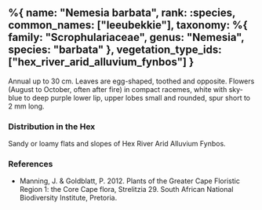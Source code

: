 %{
    name: "Nemesia barbata",
    rank: :species,
    common_names: ["leeubekkie"],
    taxonomy: %{
        family: "Scrophulariaceae",
        genus: "Nemesia",
        species: "barbata"
    },
    vegetation_type_ids: ["hex_river_arid_alluvium_fynbos"]
}
---

Annual up to 30 cm. Leaves are egg-shaped, toothed and opposite. Flowers (August to October, often
after fire) in compact racemes, white with sky-blue to deep purple lower lip, upper lobes small and rounded,
spur short to 2 mm long.

<!-- read more -->

### Distribution in the Hex

Sandy or loamy flats and slopes of Hex River Arid Alluvium Fynbos.

### References

* Manning, J. & Goldblatt, P. 2012. Plants of the Greater Cape Floristic Region 1: the Core Cape flora, Strelitzia 29. South African National Biodiversity Institute, Pretoria.